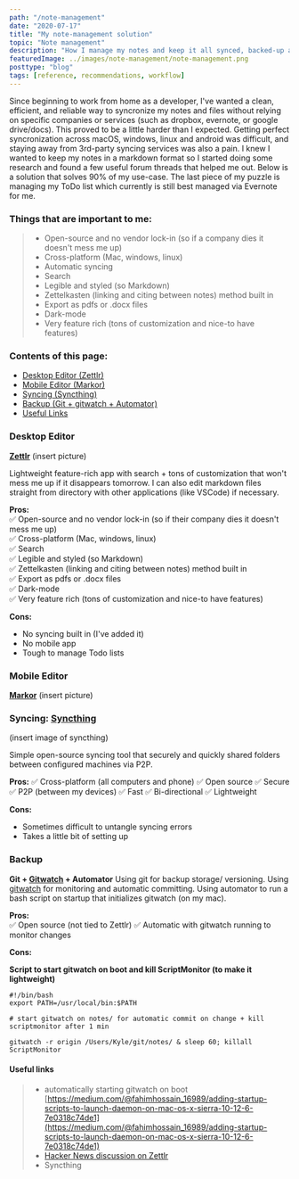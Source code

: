 ```yaml
---
path: "/note-management"
date: "2020-07-17"
title: "My note-management solution"
topic: "Note management"
description: "How I manage my notes and keep it all synced, backed-up and (mostly) open-source."
featuredImage: ../images/note-management/note-management.png
posttype: "blog"
tags: [reference, recommendations, workflow]
---
```


Since beginning to work from home as a developer, I've wanted a clean, efficient, and reliable way to syncronize my notes and files without relying on specific companies or services (such as dropbox, evernote, or google drive/docs). This proved to be a little harder than I expected. Getting perfect syncronization across macOS, windows, linux and android was difficult, and staying away from 3rd-party syncing services was also a pain. I knew I wanted to keep my notes in a markdown format so I started doing some research and found a few useful forum threads that helped me out. Below is a solution that solves 90% of my use-case. The last piece of my puzzle is managing my ToDo list which currently is still best managed via Evernote for me. 



### Things that are important to me:
> - Open-source and no vendor lock-in (so if a company dies it doesn't mess me up)  
> - Cross-platform (Mac, windows, linux)  
> - Automatic syncing  
> - Search  
> - Legible and styled (so Markdown)  
> - Zettelkasten (linking and citing between notes) method built in   
> - Export as pdfs or .docx files  
> - Dark-mode  
> - Very feature rich (tons of customization and nice-to have features)  

### Contents of this page:
- [Desktop Editor (Zettlr)](#desktop-editor)
- [Mobile Editor (Markor)](#mobile-editor)
- [Syncing (Syncthing)](#syncing)
- [Backup (Git + gitwatch + Automator)](#backup)
- [Useful Links](#useful-links)


### Desktop Editor
**[Zettlr](https://www.zettlr.com/)**
(insert picture)
  
Lightweight feature-rich app with search + tons of customization that won't mess me up if it disappears tomorrow. I can also edit markdown files straight from directory with other applications (like VSCode) if necessary. 

**Pros:**  
✅ Open-source and no vendor lock-in (so if their company dies it doesn't mess me up)  
✅ Cross-platform (Mac, windows, linux)  
✅ Search  
✅ Legible and styled (so Markdown)  
✅ Zettelkasten (linking and citing between notes) method built in   
✅ Export as pdfs or .docx files  
✅ Dark-mode  
✅ Very feature rich (tons of customization and nice-to have features)

**Cons:**  
- No syncing built in (I've added it)
- No mobile app
- Tough to manage Todo lists


### Mobile Editor
**[Markor](https://gsantner.net/project/markor.html)**
(insert picture)

### Syncing: [Syncthing](https://syncthing.net/)
(insert image of syncthing)

Simple open-source syncing tool that securely and quickly shared folders between configured machines via P2P. 

**Pros:**
✅ Cross-platform (all computers and phone)
✅ Open source
✅ Secure
✅ P2P (between my devices)
✅ Fast
✅ Bi-directional
✅ Lightweight

**Cons:**
- Sometimes difficult to untangle syncing errors
- Takes a little bit of setting up

### Backup 
**Git + [Gitwatch](https://github.com/gitwatch/gitwatch) + Automator**
Using git for backup storage/ versioning. Using [gitwatch](https://github.com/gitwatch/gitwatch) for monitoring and automatic committing.  Using automator to run a bash script on startup that initializes gitwatch (on my mac).

**Pros:**  
✅ Open source (not tied to Zettlr)
✅ Automatic with gitwatch running to monitor changes

**Cons:**  

**Script to start gitwatch on boot and kill ScriptMonitor (to make it lightweight)**
```
#!/bin/bash
export PATH=/usr/local/bin:$PATH

# start gitwatch on notes/ for automatic commit on change + kill scriptmonitor after 1 min

gitwatch -r origin /Users/Kyle/git/notes/ & sleep 60; killall ScriptMonitor

```


#### Useful links
> -  automatically starting gitwatch on boot [https://medium.com/@fahimhossain_16989/adding-startup-scripts-to-launch-daemon-on-mac-os-x-sierra-10-12-6-7e0318c74de1](https://medium.com/@fahimhossain_16989/adding-startup-scripts-to-launch-daemon-on-mac-os-x-sierra-10-12-6-7e0318c74de1)
>- [Hacker News discussion on Zettlr](https://news.ycombinator.com/item?id=23723775)
>- Syncthing


